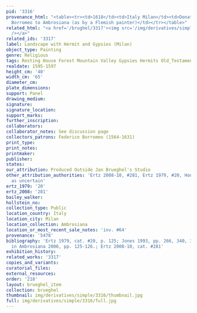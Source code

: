 ```yaml
---
pid: '3316'
provenance_html: "<table><tr><td>1618</td><td>Italy Milan</td><td>Donated by Cardinal
  Borromeo to Ambrosiana (as by a Flemish painter)</td></tr></table>"
related_html: "<a href='/brughel/3317'><img src='/img/derivatives/simple/3317/thumbnail.jpg'
  /></a>"
related_ids: '3317'
label: Landscape with Hermit and Gypsies (Milan)
object_type: Painting
genre: Religious
tags: Resting House Forest Mountain Valley Gypsies Hermits Old_Testament
realdate: 1595-1597
height_cm: '40'
width_cm: '65'
diameter_cm: 
plate_dimensions: 
support: Panel
drawing_medium: 
signature: 
signature_location: 
support_marks: 
further_inscription: 
collaborators: 
collaborator_notes: See discussion page
collectors_patrons: Federico Borromeo (1564-1631)
print_type: 
print_notes: 
printmaker: 
publisher: 
states: 
our_attribution: Produced Outside Jan Brueghel's Studio
other_attribution_authorities: 'Ertz 2008-10, #281, Ertz 1979, #20, Honig database
  as uncertain'
ertz_1979: '20'
ertz_2008: '281'
bailey_walker: 
hollstein_no: 
collection_type: Public
location_country: Italy
location_city: Milan
location_collection: Ambrosiana
location_or_most_recent_sale_notes: 'inv. #64'
provenance: '5478'
bibliography: 'Ertz 1979, cat. #20, p. 125; Jones 1993, pp. 266, 340, 351-52; Pijl
  in Ambrosiana 2006, pp. 125-126.; Ertz 2008-10, cat. #281'
exhibition_history: 
related_works: '3317'
copies_and_variants: 
curatorial_files: 
external_resources: 
order: '218'
layout: brueghel_item
collection: brueghel
thumbnail: img/derivatives/simple/3316/thumbnail.jpg
full: img/derivatives/simple/3316/full.jpg
---
```


